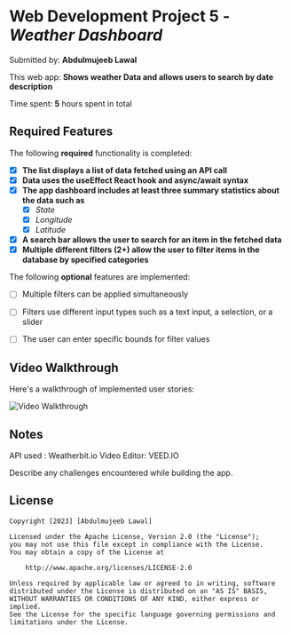 # Web Development Project 5 - *Weather Dashboard*

Submitted by: **Abdulmujeeb Lawal**

This web app: **Shows weather Data and allows users to search by date description**

Time spent: **5** hours spent in total

## Required Features

The following **required** functionality is completed:

- [x] **The list displays a list of data fetched using an API call**
- [x] **Data uses the useEffect React hook and async/await syntax**
- [x] **The app dashboard includes at least three summary statistics about the data such as**
  - [x] *State*
  - [x] *Longitude*
  - [x] *Latitude*
- [X] **A search bar allows the user to search for an item in the fetched data**
- [X] **Multiple different filters (2+) allow the user to filter items in the database by specified categories**

The following **optional** features are implemented:

- [ ] Multiple filters can be applied simultaneously
- [ ] Filters use different input types such as a text input, a selection, or a slider
- [ ] The user can enter specific bounds for filter values



## Video Walkthrough

Here's a walkthrough of implemented user stories:

<img src='https://media.giphy.com/media/v1.Y2lkPTc5MGI3NjExMzE1OTVlZTMyZjQ5NWE1MmNmYTdiMGJhMzQwMDkxMzgxMzg2ZGQ4ZiZjdD1n/DShFgGy1QVmVv4R3rK/giphy.gif' width='' alt='Video Walkthrough' />


## Notes
API used : Weatherbit.io
Video Editor: VEED.IO

Describe any challenges encountered while building the app.

## License

    Copyright [2023] [Abdulmujeeb Lawal]

    Licensed under the Apache License, Version 2.0 (the "License");
    you may not use this file except in compliance with the License.
    You may obtain a copy of the License at

        http://www.apache.org/licenses/LICENSE-2.0

    Unless required by applicable law or agreed to in writing, software
    distributed under the License is distributed on an "AS IS" BASIS,
    WITHOUT WARRANTIES OR CONDITIONS OF ANY KIND, either express or implied.
    See the License for the specific language governing permissions and
    limitations under the License.
